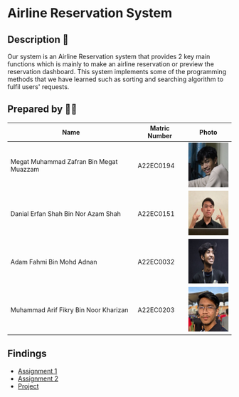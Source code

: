 # Airline Reservation System

## Description 📝

Our system is an Airline Reservation system that provides 2 key main functions which is mainly to make an airline reservation or preview the reservation dashboard. This system implements some of the programming methods that we have learned such as sorting and searching algorithm to fulfil users' requests. 

## Prepared by 🧑‍💻

| Name                                     | Matric Number | Photo |
|------------------------------------------|---------------|-------|
| Megat Muhammad Zafran Bin Megat Muazzam   | A22EC0194     | <img src="Image/photo_3_2023-12-20_18-15-50.jpg" width="100" height="100"> |
| Danial Erfan Shah Bin Nor Azam Shah       | A22EC0151     | <img src="Image/photo_2_2023-12-20_18-15-50.jpg" width="100" height="100"> |
| Adam Fahmi Bin Mohd Adnan                 | A22EC0032     | <img src="Image/photo_4_2023-12-20_18-15-50.jpg" width="100" height="100"> |
| Muhammad Arif Fikry Bin Noor Kharizan     | A22EC0203     | <img src="Image/photo_1_2023-12-20_18-15-50.jpg" width="100" height="100"> |


## Findings

- [Assignment 1](https://github.com/jjn7702/SECJ2013-DSA/tree/main/Submission/sec04/capybara/Assignment%201)
- [Assignment 2](https://github.com/jjn7702/SECJ2013-DSA/tree/main/Submission/sec04/capybara/Assignment%202)
- [Project](https://github.com/jjn7702/SECJ2013-DSA/tree/main/Submission/sec04/capybara/Project)
